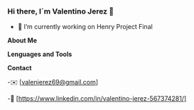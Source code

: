 ### Hi there, I´m Valentino Jerez 👋
- 🔭 I’m currently working on Henry Project Final 

**About Me**

**Lenguages and Tools**

**Contact**

-✉️ [valenjerez69@gmail.com]

-💼 [https://www.linkedin.com/in/valentino-jerez-567374281/]

<!--
**ValentinoJerez/ValentinoJerez** is a ✨ _special_ ✨ repository because its `README.md` (this file) appears on your GitHub profile.

Here are some ideas to get you started:
- 🌱 I’m currently learning ...
- 👯 I’m looking to collaborate on ...
- 🤔 I’m looking for help with ...
- 💬 Ask me about ...
- 📫 How to reach me: ...
- 😄 Pronouns: ...
- ⚡ Fun fact: ...
-->
